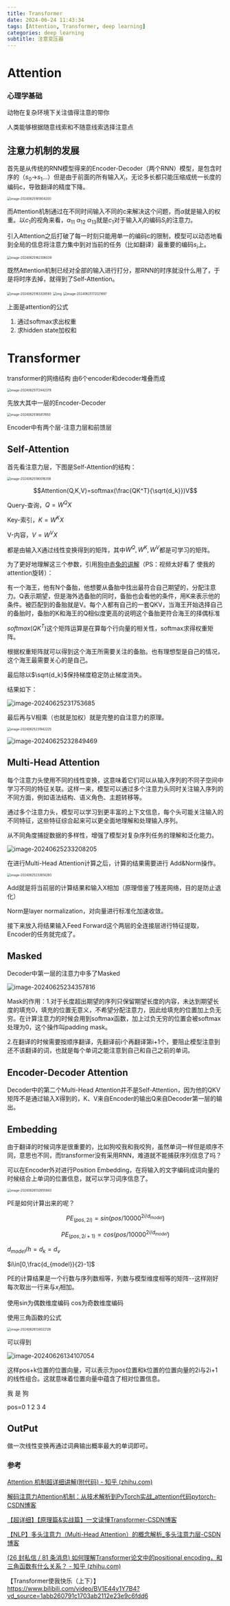 ```yaml
---
title: Transformer
date: 2024-06-24 11:43:34
tags: [Attention, Transformer, deep learning]
categories: deep learning
subtitle: 注意变压器
---
```


# Attention

### 心理学基础

动物在复杂环境下关注值得注意的带你

人类能够根据随意线索和不随意线索选择注意点

## 注意力机制的发展

首先是从传统的RNN模型得来的Encoder-Decoder（两个RNN）模型，是包含时序的（$s_0$->$s_1$...）但是由于前面的所有输入$X_i$，无论多长都只能压缩成统一长度的编码c，导致翻译的精度下降。

<img src="../images/$%7Bfiilename%7D/image-20240625161804200.png" alt="image-20240625161804200" style="zoom:50%;" />

而Attention机制通过在不同时间输入不同的c来解决这个问题，而$\alpha$就是输入的权重。以$c_1$的视角来看，$\alpha_{11}\  \alpha_{12}\  \alpha_{13}$就是$c_1$对于输入$X_i$的编码$S_i$的注意力。

引入Attention之后打破了每一时刻只能用单一的编码c的限制，模型可以动态地看到全局的信息将注意力集中到对当前的任务（比如翻译）最重要的编码$s_i$上。

<img src="../images/$%7Bfiilename%7D/image-20240625162306039.png" alt="image-20240625162306039" style="zoom:50%;" />

既然Attention机制已经对全部的输入进行打分，那RNN的时序就没什么用了，于是将时序去掉，就得到了Self-Attention。

<img src="../images/$%7Bfiilename%7D/image-20240625163328593.png" alt="image-20240625163328593" style="zoom:50%;" />

<img src="../images/$%7Bfiilename%7D/27976b34f7695aabe3fbcbe245b47cbe.png" alt="img" style="zoom:50%;" />

<img src="../images/$%7Bfiilename%7D/image-20240625172021697.png" alt="image-20240625172021697" style="zoom:50%;" />

上面是attention的公式 

1. 通过softmax求出权重
2. 求hidden state加权和

# Transformer

transformer的网络结构 由6个encoder和decoder堆叠而成

<img src="../images/$%7Bfiilename%7D/image-20240625172442378.png" alt="image-20240625172442378" style="zoom:50%;" />

先放大其中一层的Encoder-Decoder

<img src="../images/$%7Bfiilename%7D/image-20240625185817650.png" alt="image-20240625185817650" style="zoom:50%;" />

Encoder中有两个层-注意力层和前馈层

## Self-Attention

首先看注意力层，下图是Self-Attention的结构：

<img src="../images/$%7Bfiilename%7D/image-20240625190016359.png" alt="image-20240625190016359" style="zoom:50%;" />

$$Attention(Q,K,V)=softmax(\frac{QK^T}{\sqrt{d_k}})V$$

Query-查询，$Q=W^QX$

Key-索引，$K=W^KX$

V-内容，$V=W^VX$

都是由输入X通过线性变换得到的矩阵，其中$W^Q,W^K,W^V$都是可学习的矩阵。

为了更好地理解这三个参数，引用[狗中赤兔的讲解](【在线激情讲解transformer&Attention注意力机制（上）】https://www.bilibili.com/video/BV1y44y1e7FW?vd_source=1abb260791c1703ab2112e23e9c6fdd6)（PS：视频太好看了 使我的attention旋转）：

有一个海王，他有N个备胎，他想要从备胎中找出最符合自己期望的，分配注意力。Q表示期望，但是海外选备胎的同时，备胎也会看他的条件，用K来表示他的条件。被匹配到的备胎就是V。每个人都有自己的一套QKV，当海王开始选择自己的备胎时，备胎的K和海王的Q相似度更高的说明这个备胎更符合海王的择偶标准

$softmax(QK^T)$这个矩阵运算是在算每个行向量的相关性，softmax求得权重矩阵。

根据权重矩阵就可以得到这个海王所需要关注的备胎。也有理想型是自己的情况，这个海王最需要关心的是自己。

最后除以$\sqrt{d_k}$保持梯度稳定防止梯度消失。

结果如下：

![image-20240625231753685](../images/$%7Bfiilename%7D/image-20240625231753685.png)

最后再与V相乘（也就是加权）就是完整的自注意力的原理。

<img src="../images/$%7Bfiilename%7D/image-20240625231942225.png" alt="image-20240625231942225" style="zoom:50%;" />

![image-20240625232849469](../images/$%7Bfiilename%7D/image-20240625232849469.png)

## Multi-Head Attention

每个注意力头使用不同的线性变换，这意味着它们可以从输入序列的不同子空间中学习不同的特征关联。这样一来，模型可以通过多个注意力头同时关注输入序列的不同方面，例如语法结构、语义角色、主题转移等。

通过多个注意力头，模型可以学习到更丰富的上下文信息，每个头可能关注输入的不同特征，这些特征综合起来可以更全面地理解和处理输入序列。

从不同角度捕捉数据的多样性，增强了模型对复杂序列任务的理解和泛化能力。

![image-20240625233208205](../images/$%7Bfiilename%7D/image-20240625233208205.png)

在进行Multi-Head Attention计算之后，计算的结果需要进行 Add&Norm操作。

<img src="../images/$%7Bfiilename%7D/image-20240625233814260.png" alt="image-20240625233814260" style="zoom:50%;" />

Add就是将当前层的计算结果和输入X相加（原理借鉴了残差网络，目的是防止退化）

Norm是layer normalization，对向量进行标准化加速收敛。

接下来放入将结果输入Feed Forward这个两层的全连接层进行特征提取，Encoder的任务就完成了。

## Masked

Decoder中第一层的注意力中多了Masked

![image-20240625234357816](../images/$%7Bfiilename%7D/image-20240625234357816.png)

Mask的作用：1.对于长度超出期望的序列只保留期望长度的内容，未达到期望长度的填充0，填充的位置无意义，不希望分配注意力，因此给填充的位置加上负无穷。在计算注意力的时候会用到softmax函数，加上过负无穷的位置会被softmax处理为0，这个操作叫padding mask。

2.在翻译的时候需要按顺序翻译，先翻译前i个再翻译第i+1个，要阻止模型注意到还不该翻译的词，也就是每个单词之能注意到自己和自己之前的单词。

## Encoder-Decoder Attention

Decoder中的第二个Multi-Head Attention并不是Self-Attention，因为他的QKV矩阵不是通过输入X得到的，K、V来自Encoder的输出Q来自Decoder第一层的输出。

## Embedding

由于翻译的时候词序是很重要的，比如狗咬我和我咬狗，虽然单词一样但是顺序不同，意思也不同，而transformer没有采用RNN，难道就不能捕获序列信息了吗？

可以在Encoder外对进行Position Embedding，在将输入的文字编码成词向量的时候结合上单词的位置信息，就可以学习词序信息了。

<img src="../images/$%7Bfiilename%7D/image-20240626132655843.png" alt="image-20240626132655843" style="zoom:50%;" />

PE是如何计算出来的呢？

$$PE_{(pos,2i)}=sin(pos/10000^{2i/d_{model}})$$

$$PE_{(pos,2i+1)}=cos(pos/10000^{2i/d_{model}})$$

$d_{model}/h=d_k=d_v$

$i\in[0,\frac{d_{model}}{2}-1]$

PE的计算结果是一个行数与序列数相等，列数与模型维度相等的矩阵--这样刚好每次取出一行来与$x_i$相加。

使用sin为偶数维度编码 cos为奇数维度编码

使用三角函数的公式

<img src="../images/$%7Bfiilename%7D/image-20240626134022126.png" alt="image-20240626134022126" style="zoom:50%;" />

可以得到

![image-20240626134107054](../images/$%7Bfiilename%7D/image-20240626134107054.png)

这样pos+k位置的位置向量，可以表示为pos位置和k位置的位置向量的2i与2i+1的线性组合。这就意味着位置向量中蕴含了相对位置信息。

<begin>我 是 狗<end>

pos=0     1   2   3    4

## OutPut

做一次线性变换再通过词典输出概率最大的单词即可。

### 参考

[Attention 机制超详细讲解(附代码) - 知乎 (zhihu.com)](https://zhuanlan.zhihu.com/p/149490072)

[解码注意力Attention机制：从技术解析到PyTorch实战_attention代码pytorch-CSDN博客](https://blog.csdn.net/magicyangjay111/article/details/132634186)

[【超详细】【原理篇&实战篇】一文读懂Transformer-CSDN博客](https://blog.csdn.net/weixin_42475060/article/details/121101749)

[【NLP】多头注意力（Multi-Head Attention）的概念解析_多头注意力层-CSDN博客](https://blog.csdn.net/qq_42533357/article/details/136888781)

[(26 封私信 / 81 条消息) 如何理解Transformer论文中的positional encoding，和三角函数有什么关系？ - 知乎 (zhihu.com)](https://www.zhihu.com/question/347678607)

【Transformer使我快乐（上下）】https://www.bilibili.com/video/BV1E44y1Y7B4?vd_source=1abb260791c1703ab2112e23e9c6fdd6
